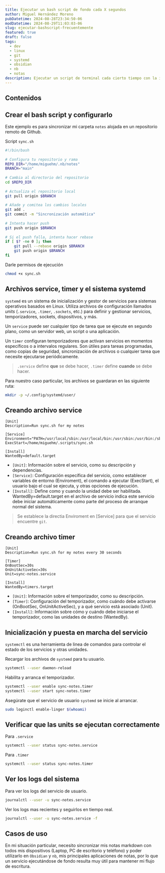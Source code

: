 ```yaml
---
title: Ejecutar un bash script de fondo cada X segundos 
author: Miguel Hernández Moreno
pubDatetime: 2024-08-28T23:34:50-06
modDatetime: 2024-08-29T11:03:03-06
slug: ejecutar-bashscript-frecuentemente
featured: true
draft: false
tags:
  - dev
  - linux
  - git
  - systemd
  - obsidian
  - nb
  - notas
description: Ejecutar un script de terminal cada cierto tiempo con la intención de sincronizar mis notas en todos mis dispositivos.
---
```


## Contenidos

## Crear el bash script y configurarlo

Este ejemplo es para sincronizar mi carpeta `notes` alojada en un repositorio remoto de Github.

Script `sync.sh`

```bash
#!/bin/bash                                                                   
                                                                               
# Configura tu repositorio y rama                                             
REPO_DIR="/home/miguehm/.nb/notes"                                             
BRANCH="main"                                                                 
                                                                              
# Cambia al directorio del repositorio                                        
cd $REPO_DIR                                                                  
                                                                              
# Actualiza el repositorio local                                              
git pull origin $BRANCH                                                       
                                                                              
# Añade y comitea los cambios locales                                         
git add .                                                                     
git commit -m "Sincronización automática"                                     
                                                                              
# Intenta hacer push                                                          
git push origin $BRANCH                                                       
                                                                              
# Si el push falla, intenta hacer rebase                                      
if [ $? -ne 0 ]; then                                                         
    git pull --rebase origin $BRANCH                                          
    git push origin $BRANCH                                                   
fi
```

Darle permisos de ejecución

```bash 
chmod +x sync.sh
```

## Archivos service, timer y el sistema systemd

`systemd` es un sistema de inicialización y gestor de servicios para sistemas operativos basados en Linux. Utiliza archivos de configuración llamados *units* (`.service`, `.timer`, `.sockets`, etc.) para definir y gestionar servicios, temporizadores, sockets, dispositivos, y más.

Un `service` puede ser cualquier tipo de tarea que se ejecute en segundo plano, como un servidor web, un script o una aplicación.


Un `timer` configuran temporizadores que activan servicios en momentos específicos o a intervalos regulares. Son útiles para tareas programadas, como copias de seguridad, sincronización de archivos o cualquier tarea que necesite ejecutarse periódicamente.

> `.service` define **que** se debe hacer, `.timer` define **cuando** se debe hacer.

Para nuestro caso particular, los archivos se guardaran en las siguiente ruta:

```bash
mkdir -p ~/.config/systemd/user/
```

## Creando archivo service

```service 
[Unit]
Description=Run sync.sh for my notes

[Service]
Environment="PATH=/usr/local/sbin:/usr/local/bin:/usr/sbin:/usr/bin:/sbin:/bin"
ExecStart=/home/miguehm/.scripts/sync.sh

[Install]
WantedBy=default.target
```

- `[Unit]`: Información sobre el servicio, como su descripción y             
  dependencias.                                                            
- `[Service]`: Configuración específica del servicio, como establecer variables de entorno (Enviroment), el comando a ejecutar (ExecStart), el usuario bajo el cual se ejecuta, y otras opciones de ejecución.                                                   
- `[Install]`: Define como y cuando la unidad debe ser habilitada. WantedBy=default.target en el archivo de servicio indica este servicio debe iniciar automáticamente como parte del proceso de arranque normal del sistema.

> Se establece la directia Enviroment en [Service] para que el servicio encuentre `git`.

## Creando archivo timer

```timer 
[Unit]
Description=Run sync.sh for my notes every 30 seconds

[Timer]
OnBootSec=30s
OnUnitActiveSec=30s
Unit=sync-notes.service

[Install]
WantedBy=timers.target
```

- `[Unit]`: Información sobre el temporizador, como su descripción.          
- `[Timer]`: Configuración del temporizador, como cuándo debe activarse (OnBootSec, OnUnitActiveSec), y a qué servicio está asociado (Unit).
- `[Install]`: Información sobre cómo y cuándo debe iniciarse el temporizador, como las unidades de destino (WantedBy).

## Inicialización y puesta en marcha del servicio

`systemctl` es una herramienta de linea de comandos para controlar el estado de los servicios y otras unidades.

Recargar los archivos de `systemd` para tu usuario.

```bash 
systemctl --user daemon-reload
```

Habilita y arranca el temporizador.

```bash 
systemctl --user enable sync-notes.timer 
systemctl --user start sync-notes.timer
```

Asegúrate que el servicio de usuario `systemd` se inicie al arrancar.

```bash 
sudo loginctl enable-linger $(whoami)
```

## Verificar que las units se ejecutan correctamente

Para `.service`

```bash 
systemctl --user status sync-notes.service
```

Para `.timer`

```bash 
systemctl --user status sync-notes.timer
```

## Ver los logs del sistema

Para ver los logs del servicio de usuario. 

```bash 
journalctl --user -u sync-notes.service
```

Ver los logs mas recientes y seguirlos en tiempo real.

```bash 
journalctl --user -u sync-notes.service -f
```

## Casos de uso

En mi situación particular, necesito sincronizar mis notas markdown con todos mis dispositivos (Laptop, PC de escritorio y teléfono) y poder utilizarlo en `Obsidian` y `nb`, mis principales aplicaciones de notas, por lo que un servicio ejecutándose de fondo resulta muy útil para mantener mi flujo de escritura.

<!-- TODO -->
<!-- - [ ] que son los cgroups? -->
<!-- - [ ] que son las unidades de destino? -->

